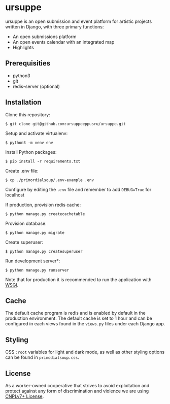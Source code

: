 # ursuppe

 ursuppe is an open submission and event platform for artistic projects written in Django, with three primary functions:
 - An open submissions platform
 - An open events calendar with an integrated map
 - Highlights
 
## Prerequisities

- python3
- git
- redis-server (optional)

## Installation

Clone this repository:

`$ git clone git@github.com:ursuppeeppusru/ursuppe.git`

Setup and activate virtualenv:

`$ python3 -m venv env`

Install Python packages:

`$ pip install -r requirements.txt`

Create .env file:

`$ cp ./primordialsoup/.env-example .env`

Configure by editing the `.env` file and remember to add `DEBUG=True` for localhost

If production, provision redis cache:

`$ python manage.py createcachetable`

Provision database:

`$ python manage.py migrate`

Create superuser:

`$ python manage.py createsuperuser`

Run development server*:

`$ python manage.py runserver`

Note that for production it is recommended to run the application with [WSGI](https://docs.djangoproject.com/en/5.0/howto/deployment/wsgi/).

## Cache

The default cache program is redis and is enabled by default in the production environment. The default cache is set to 1 hour and can be configured in each views found in the `views.py` files under each Django app.

## Styling

CSS `:root` variables for light and dark mode, as well as other styling options can be found in `primodialsoup.css`.  
  
## License

As a worker-owned cooperative that strives to avoid exploitation and protect against any form of discrimination and violence we are using [CNPLv7+ License](https://github.com/ursuppeeppusru/ursuppe/blob/development/LICENSE).
